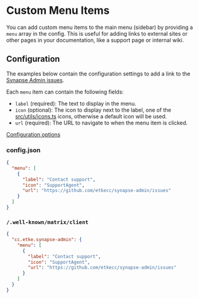 # Custom Menu Items

You can add custom menu items to the main menu (sidebar) by providing a `menu` array in the config.
This is useful for adding links to external sites or other pages in your documentation, like a support page or internal wiki.

## Configuration

The examples below contain the configuration settings to add a link to the [Synapse Admin issues](https://github.com/etke.cc/synapse-admin/issues).

Each `menu` item can contain the following fields:

* `label` (required): The text to display in the menu.
* `icon` (optional): The icon to display next to the label, one of the [src/utils/icons.ts](../src/utils/icons.ts) icons, otherwise a
default icon will be used.
* `url` (required): The URL to navigate to when the menu item is clicked.

[Configuration options](config.md)

### config.json

```json
{
  "menu": [
    {
      "label": "Contact support",
      "icon": "SupportAgent",
      "url": "https://github.com/etkecc/synapse-admin/issues"
    }
  ]
}
```

### `/.well-known/matrix/client`

```json
{
  "cc.etke.synapse-admin": {
    "menu": [
      {
        "label": "Contact support",
        "icon": "SupportAgent",
        "url": "https://github.com/etkecc/synapse-admin/issues"
      }
    ]
  }
}
```
